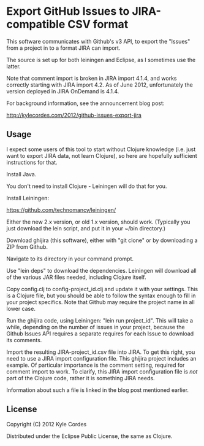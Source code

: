 # Export GitHub Issues to JIRA-compatible CSV format

This software communicates with Github's v3 API, to export
the "Issues" from a project in to a format JIRA can import.

The source is set up for both leiningen and Eclipse, as I sometimes
use the latter.

Note that comment import is broken in JIRA import 4.1.4, and works
correctly starting with JIRA import 4.2.  As of June 2012, unfortunately
the version deployed in JIRA OnDemand is 4.1.4.

For background information, see the announcement blog post:

http://kylecordes.com/2012/github-issues-export-jira

## Usage

I expect some users of this tool to start without Clojure knowledge (i.e. just want to export JIRA data, not learn Clojure), so here are hopefully sufficient instructions for that.

Install Java.

You don't need to install Clojure - Leiningen will do that for you.

Install Leiningen:

https://github.com/technomancy/leiningen/

Either the new 2.x version, or old 1.x version, should work. (Typically you just download the lein script, and put it in your ~/bin directory.)

Download ghijira (this software), either with "git clone" or by downloading a ZIP from Github.

Navigate to its directory in your command prompt.

Use "lein deps" to download the dependencies. Leiningen will download all of the various JAR files needed, including Clojure itself.

Copy config.clj to config-project_id.clj and update it with your settings. This is a Clojure file, but you should be able to follow the syntax enough to fill in your project specifics. Note that Github may require the project name in all lower case.

Run the ghijira code, using Leiningen: "lein run project_id". This will take a while, depending on the number of issues in your project, because the Github Issues API requires a separate requires for each Issue to download its comments.

Import the resulting JIRA-project_id.csv file into JIRA. To get this right, you need to use a JIRA import configuration file. This ghijira project includes an example. Of particular importance is the comment setting, required for comment import to work. To clarify, this JIRA import configuration file is *not* part of the Clojure code, rather it is something JIRA needs.

Information about such a file is linked in the blog post mentioned earlier.

## License

Copyright (C) 2012 Kyle Cordes

Distributed under the Eclipse Public License, the same as Clojure.
